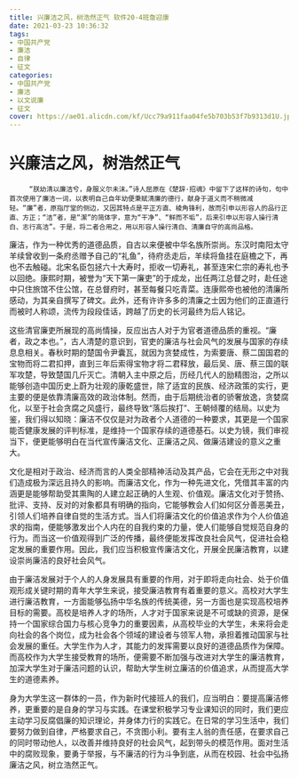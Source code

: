 ```yaml
---
title: 兴廉洁之风，树浩然正气 软件20-4班詹迎康
date: 2021-03-23 10:36:32
tags:
- 中国共产党 
- 廉洁
- 自律
- 征文
categories:
- 中国共产党 
- 廉洁
- 以文说廉
- 征文
cover: https://ae01.alicdn.com/kf/Ucc79a911faa04fe5b703b53f7b9313d1U.jpg
---
```


# 兴廉洁之风，树浩然正气

 		 “朕幼清以廉洁兮，身服义尔未沫。”诗人屈原在《楚辞·招魂》中留下了这样的诗句，句中首次使用了廉洁一词，以表明自己自年幼便秉赋清廉的德行，献身于道义而不稍微减轻。“廉”者，原指厅堂的侧边，又因其特点是平正方直、棱角锋利，故而引申以形容人的品行正直、方正；“洁”者，是“潔”的简体字，意为“干净”、“鲜而不垢”，后来引申以形容人操行清白、志行高洁”。于是，将二者合用之，用以形容人操行清白、清廉自守的高尚品格。

​		廉洁，作为一种优秀的道德品质，自古以来便被中华名族所崇尚。东汉时南阳太守羊续曾收到一条府丞赠予自己的“礼鱼”，待府丞走后，羊续将鱼挂在庭檐之下，再也不去触碰。北宋名臣包拯六十大寿时，拒收一切寿礼，甚至连宋仁宗的寿礼也予以回绝。康熙时期，被誉为“天下第一廉吏”的于成龙，出任两江总督之时，赴任途中只住旅馆不住公馆，在总督府时，甚至每餐只吃青菜。连康熙帝也被他的清廉所感动，为其亲自撰写了碑文。此外，还有许许多多的清廉之士因为他们的正直道行而被时人称颂，流传为段段佳话，跨越了历史的长河最终为后人铭记。

​		这些清官廉吏所展现的高尚情操，反应出古人对于为官者道德品质的重视。“廉者，政之本也。”，古人清楚的意识到，官吏的廉洁与社会风气的发展与国家的存续息息相关。春秋时期的楚国令尹囊瓦，就因为贪婪成性，为索要唐、蔡二国国君的宝物而将二君扣押，直到三年后索得宝物才将二君释放，最后吴、唐、蔡三国的联军攻楚，导致楚国几斤灭亡。清朝入主中原之后，历经几代人的励精图治，之所以能够创造中国历史上蔚为壮观的康乾盛世，除了适宜的民族、经济政策的实行，更主要的便是依靠清廉高效的政治体制。然而，由于后期统治者的骄奢放逸，贪婪腐化，以至于社会贪腐之风盛行，最终导致“落后挨打”、王朝倾覆的结局。以史为鉴，我们得以知晓：廉洁不仅仅是对为政者个人道德的一种要求，其更是一个国家能否健康发展的评判标准，是维持一个国家存续的道德基石。以史为镜，我们审视当下，便更能够明白在当代宣传廉洁文化、正廉洁之风、做廉洁建设的意义之重大。

​		文化是相对于政治、经济而言的人类全部精神活动及其产品，它会在无形之中对我们造成极为深远且持久的影响。而廉洁文化，作为一种先进文化，凭借其丰富的内涵更是能够帮助受其熏陶的人建立起正确的人生观、价值观。廉洁文化对于赞扬、批评、支持、反对的对象都具有明确的指向，它能够教会人们如何区分善恶美丑，引领人们培养自律自觉的生活方式。当人们将廉洁文化的价值追求作为个人价值追求的指南，便能够激发出个人内在的自我约束的力量，使人们能够自觉规范自身的行为。而当这一价值观得到广泛的传播，最终便能发挥改良社会风气，促进社会稳定发展的重要作用。因此，我们应当积极宣传廉洁文化，开展全民廉洁教育，以建设崇尚廉洁的良好社会风气。

​		由于廉洁发展对于个人的人身发展具有重要的作用，对于即将走向社会、处于价值观形成关键时期的青年大学生来说，接受廉洁教育有着重要的意义。高校对大学生进行廉洁教育，一方面能够弘扬中华名族的传统美德，另一方面也是实现高校培养目标的需要。高校是培养人才的场所，人才对于国家来说是不可或缺的资源，是保持一个国家综合国力与核心竞争力的重要因素，从高校毕业的大学生，未来将会走向社会的各个岗位，成为社会各个领域的建设者与领军人物，承担着推动国家与社会发展的重任。大学生作为人才，其能力的发挥需要以良好的道德品质作为保障。而高校作为大学生接受教育的场所，便需要不断加强与改进对大学生的廉洁教育，加深大学生对于廉洁问题的认识，帮助大学生树立廉洁的价值追求，从而提高大学生的道德素养。

​		身为大学生这一群体的一员，作为新时代接班人的我们，应当明白：要提高廉洁修养，更重要的是自身的学习与实践。在课堂积极学习专业课知识的同时，我们更应主动学习反腐倡廉的知识理论，并身体力行的实践它。在日常的学习生活中，我们要努力做到自律，严格要求自己，不贪图小利。要有主人翁的责任感，在要求自己的同时带动他人，以改善并维持良好的社会风气，起到带头的模范作用。面对生活中的腐败现象，要勇于举报，与不廉洁的行为斗争到底，从而在校园、社会中弘扬廉洁之风，树立浩然正气。